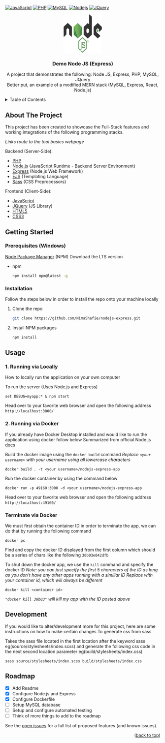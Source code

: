 <!-- PROJECT SHIELDS -->
[![JavaScript][JavaScript.com]][JavaScript-url]
[![PHP][Php.net]][Php-url]
[![MySQL][MySQL.com]][MySQL-url]
[![Nodejs][Nodejs.com]][Nodejs-url]
[![JQuery][JQuery.com]][JQuery-url]

<!-- PROJECT LOGO -->
<div align="center">
  <a href="https://github.com/NimaShafie/nodejs-express">
    <img src="public/images/Node.js_logo.svg" alt="Logo" width="124" height="124">
  </a>

  <h3 align="center">Demo Node JS (Express)</h3>

  <p align="center">
    A project that demonstrates the following: Node JS, Express, PHP, MySQL, JQuery<br />
    Better put, an example of a modified MERN stack (MySQL, Express, React, Node.js)
</div>


<!-- TABLE OF CONTENTS -->
<details>
  <summary>Table of Contents</summary>
  <ol>
    <li>
      <a href="#about-the-project">About The Project</a>
    </li>
    <li>
      <a href="#getting-started">Getting Started</a>
      <ul>
        <li><a href="#prerequisites">Prerequisites</a></li>
        <li><a href="#installation">Installation</a></li>
      </ul>
    </li>
    <li><a href="#usage">Usage</a></li>
      <ul>
        <li><a href="#running-via-docker">Running Via Docker</a></li>
        <li><a href="#terminate-via-docker">Terminate Via Docker</a></li>
      </ul>
    <li><a href="#roadmap">Roadmap</a></li>
    <li><a href="#development">Development</a></li>
    <!-- <li><a href="#license">License</a></li> -->
    <!-- <li><a href="#contact">Contact</a></li> -->
    <!-- <li><a href="#acknowledgments">Acknowledgments</a></li> -->
  </ol>
</details>

<!-- ABOUT THE PROJECT -->
## About The Project

<!-- [![Product Name Screen Shot][product-screenshot]](https://example.com) -->

This project has been created to showcase the Full-Stack features and working integrations of the following programming stacks.

*Links route to the tool basics webpage*

Backend (Server-Side):
* [PHP](https://www.php.net/manual/en/)
* [Node.js](https://nodejs.org/docs/latest-v18.x/api/) (JavaScript Runtime - Backend Server Environment)
* [Express](https://expressjs.com/en/guide/routing.html) (Node.js Web Framework)
* [EJS](https://ejs.co/#docs) (Templating Language)
* [Sass](https://sass-lang.com/guide) (CSS Preprocessors)

Frontend (Client-Side):
* [JavaScript](https://developer.mozilla.org/en-US/docs/Web/JavaScript)
* [JQuery](https://api.jquery.com/) (JS Library)
* [HTML5](https://developer.mozilla.org/en-US/docs/Glossary/HTML5)
* [CSS3](https://developer.mozilla.org/en-US/docs/Web/CSS)

<!-- GETTING STARTED -->
## Getting Started

### Prerequisites (Windows)
[Node Package Manager](https://nodejs.org/en) (NPM)
Download the LTS version


* npm
  ```sh
  npm install npm@latest -g
  ```

### Installation

Follow the steps below in order to install the repo onto your machine locally

1. Clone the repo
   ```sh
   git clone https://github.com/NimaShafie/nodejs-express.git
   ```
2. Install NPM packages
   ```sh
   npm install
   ```

<!-- USAGE EXAMPLES -->
## Usage
### 1. Running via Locally
How to locally run the application on your own computer

To run the server
(Uses Node.js and Express)
```
set DEBUG=myapp:* & npm start
```
Head over to your favorite web browser and open the following address
`http://localhost:3000/`

### 2. Running via Docker
If you already have Docker Desktop installed and would like to run the application using docker follow below
Summarized from official Node.js [docs](https://nodejs.org/en/docs/guides/nodejs-docker-webapp)

Build the docker image using the `docker build` command
*Replace `<your username>` with your username using all lowercase characters*
```
docker build . -t <your username>/nodejs-express-app
```
Run the docker container by using the command below
```
docker run -p 49160:3000 -d <your username>/nodejs-express-app
```
Head over to your favorite web browser and open the following address
`http://localhost:49160/`

### Terminate via Docker
We must first obtain the container ID in order to terminate the app, we can do that by running the following command
```
docker ps
```
Find and copy the docker ID displayed from the first column which should be a series of chars like the following `30b03e042dfb`

To shut down the docker app, we use the `kill` command and specify the docker ID
*Note: you can just specify the first 5 characters of the ID as long as you don't have any other apps running with a similiar ID*
*Replace <container id> with your container id, which will always be different*
```
docker kill <container id>
```
*`"docker kill 30b03"` will kill my app with the ID posted above*

<!-- ROADMAP -->
## Development
If you would like to alter/development more for this project, here are some instructions on how to make certain changes
To generate css from sass

Takes the sass file located in the first location after the keyword sass eg(source/stylesheets/index.scss) and generate the following css code in the next second location parameter eg(build/stylesheets/index.css)
```
sass source/stylesheets/index.scss build/stylesheets/index.css
```

<!-- ROADMAP -->
## Roadmap

- [x] Add Readme
- [x] Configure Node.js and Express
- [x] Configure Dockerfile
- [ ] Setup MySQL database
- [ ] Setup and configure automated testing
- [ ] Think of more things to add to the roadmap

See the [open issues](https://github.com/NimaShafie/nodejs-express/issues) for a full list of proposed features (and known issues).



<!-- CONTRIBUTING -->
<!-- ## Contributing

Contributions are what make the open source community such an amazing place to learn, inspire, and create. Any contributions you make are **greatly appreciated**.

If you have a suggestion that would make this better, please fork the repo and create a pull request. You can also simply open an issue with the tag "enhancement".
Don't forget to give the project a star! Thanks again!

1. Fork the Project
2. Create your Feature Branch (`git checkout -b feature/AmazingFeature`)
3. Commit your Changes (`git commit -m 'Add some AmazingFeature'`)
4. Push to the Branch (`git push origin feature/AmazingFeature`)
5. Open a Pull Request

<p align="right">(<a href="#readme-top">back to top</a>)</p> -->

<!-- LICENSE -->
<!-- ## License

Distributed under the MIT License. See `LICENSE.txt` for more information.

<p align="right">(<a href="#readme-top">back to top</a>)</p> -->



<!-- CONTACT -->
<!-- ## Contact

Your Name - [@your_twitter](https://twitter.com/your_username) - email@example.com

Project Link: [https://github.com/your_username/repo_name](https://github.com/your_username/repo_name)

<p align="right">(<a href="#readme-top">back to top</a>)</p> -->



<!-- ACKNOWLEDGMENTS -->
<!-- ## Acknowledgments

Use this space to list resources you find helpful and would like to give credit to. I've included a few of my favorites to kick things off!

* [Choose an Open Source License](https://choosealicense.com)
* [GitHub Emoji Cheat Sheet](https://www.webpagefx.com/tools/emoji-cheat-sheet)
* [Malven's Flexbox Cheatsheet](https://flexbox.malven.co/)
* [Malven's Grid Cheatsheet](https://grid.malven.co/)
* [Img Shields](https://shields.io)
* [GitHub Pages](https://pages.github.com)
* [Font Awesome](https://fontawesome.com)
* [React Icons](https://react-icons.github.io/react-icons/search)

-->
<p align="right">(<a href="#top">back to top</a>)</p>

<!-- MARKDOWN LINKS & IMAGES -->
<!-- https://www.markdownguide.org/basic-syntax/#reference-style-links -->
[contributors-shield]: https://img.shields.io/github/contributors/othneildrew/Best-README-Template.svg?style=for-the-badge
[contributors-url]: https://github.com/othneildrew/Best-README-Template/graphs/contributors
[forks-shield]: https://img.shields.io/github/forks/othneildrew/Best-README-Template.svg?style=for-the-badge
[forks-url]: https://github.com/othneildrew/Best-README-Template/network/members
[stars-shield]: https://img.shields.io/github/stars/othneildrew/Best-README-Template.svg?style=for-the-badge
[stars-url]: https://github.com/othneildrew/Best-README-Template/stargazers
[issues-shield]: https://img.shields.io/github/issues/othneildrew/Best-README-Template.svg?style=for-the-badge
[issues-url]: https://github.com/othneildrew/Best-README-Template/issues
[license-shield]: https://img.shields.io/github/license/othneildrew/Best-README-Template.svg?style=for-the-badge
[license-url]: https://github.com/othneildrew/Best-README-Template/blob/master/LICENSE.txt
[linkedin-shield]: https://img.shields.io/badge/-LinkedIn-black.svg?style=for-the-badge&logo=linkedin&colorB=555
[linkedin-url]: https://linkedin.com/in/othneildrew
[product-screenshot]: images/screenshot.png
<!-- [Next.js]: https://img.shields.io/badge/next.js-000000?style=for-the-badge&logo=nextdotjs&logoColor=white
[Next-url]: https://nextjs.org/ -->
<!-- [React.js]: https://img.shields.io/badge/React-20232A?style=for-the-badge&logo=react&logoColor=61DAFB
[React-url]: https://reactjs.org/ -->
<!-- [Laravel.com]: https://img.shields.io/badge/Laravel-FF2D20?style=for-the-badge&logo=laravel&logoColor=white
[Laravel-url]: https://laravel.com -->
<!-- [Bootstrap.com]: https://img.shields.io/badge/Bootstrap-563D7C?style=for-the-badge&logo=bootstrap&logoColor=white
[Bootstrap-url]: https://getbootstrap.com -->
[JQuery.com]: https://img.shields.io/badge/jQuery-0769AD?style=for-the-badge&logo=jquery&logoColor=white
[JQuery-url]: https://jquery.com 
[Php.net]: https://img.shields.io/badge/php-777BB4?style=for-the-badge&logo=php&logoColor=white
[Php-url]: https://www.php.net/
[MySQL.com]: https://img.shields.io/badge/mysql-4479A1?style=for-the-badge&logo=mysql&logoColor=white
[MySQL-url]: https://www.mysql.com/
[Nodejs.com]: https://img.shields.io/badge/node.js-339933?style=for-the-badge&logo=nodedotjs&logoColor=white
[Nodejs-url]: https://nodejs.org/en
[JavaScript.com]: https://img.shields.io/badge/javascript-F7DF1E?style=for-the-badge&logo=javascript&logoColor=white
[JavaScript-url]: https://developer.oracle.com/languages/javascript.html
